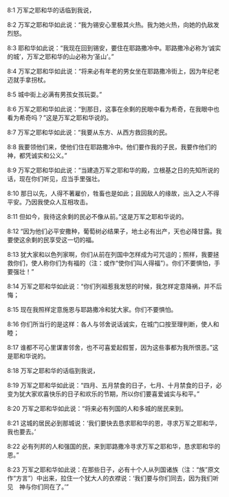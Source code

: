 <a id="1"></a>8:1  万军之耶和华的话临到我说，  

<a id="2"></a>8:2  万军之耶和华如此说：“我为锡安心里极其火热。我为她火热，向她的仇敌发烈怒。  

<a id="3"></a>8:3  耶和华如此说：“我现在回到锡安，要住在耶路撒冷中。耶路撒冷必称为‘诚实的城’，万军之耶和华的山必称为‘圣山’。”  

<a id="4"></a>8:4  万军之耶和华如此说：“将来必有年老的男女坐在耶路撒冷街上，因为年纪老迈就手拿拐杖。  

<a id="5"></a>8:5  城中街上必满有男孩女孩玩耍。”  

<a id="6"></a>8:6  万军之耶和华如此说：“到那日，这事在余剩的民眼中看为希奇，在我眼中也看为希奇吗？”这是万军之耶和华说的。  

<a id="7"></a>8:7  万军之耶和华如此说：“我要从东方、从西方救回我的民。　  

<a id="8"></a>8:8  我要领他们来，使他们住在耶路撒冷中。他们要作我的子民，我要作他们的　神，都凭诚实和公义。”  

<a id="9"></a>8:9  万军之耶和华如此说：“当建造万军之耶和华的殿，立根基之日的先知所说的话，现在你们听见，应当手里强壮。  

<a id="10"></a>8:10  那日以先，人得不著雇价，牲畜也是如此；且因敌人的缘故，出入之人不得平安。乃因我使众人互相攻击。  

<a id="11"></a>8:11  但如今，我待这余剩的民必不像从前。”这是万军之耶和华说的。  

<a id="12"></a>8:12  “因为他们必平安撒种，葡萄树必结果子，地土必有出产，天也必降甘露。我要使这余剩的民享受这一切的福。  

<a id="13"></a>8:13  犹大家和以色列家啊，你们从前在列国中怎样成为可咒诅的；照样，我要拯救你们，使人称你们为有福的（注：或作“使你们叫人得福”）。你们不要惧怕，手要强壮！”  

<a id="14"></a>8:14  万军之耶和华如此说：“你们列祖惹我发怒的时候，我怎样定意降祸，并不后悔；  

<a id="15"></a>8:15  现在我照样定意施恩与耶路撒冷和犹大家。你们不要惧怕。  

<a id="16"></a>8:16  你们所当行的是这样：各人与邻舍说话诚实，在城门口按至理判断，使人和睦；  

<a id="17"></a>8:17  谁都不可心里谋害邻舍，也不可喜爱起假誓，因为这些事都为我所恨恶。”这是耶和华说的。  

<a id="18"></a>8:18  万军之耶和华的话临到我说，  

<a id="19"></a>8:19  万军之耶和华如此说：“四月、五月禁食的日子，七月、十月禁食的日子，必变为犹大家欢喜快乐的日子和欢乐的节期，所以你们要喜爱诚实与和平。”  

<a id="20"></a>8:20  万军之耶和华如此说：“将来必有列国的人和多城的居民来到。  

<a id="21"></a>8:21  这城的居民必到那城说：‘我们要快去恳求耶和华的恩，寻求万军之耶和华，我也要去。’  

<a id="22"></a>8:22  必有列邦的人和强国的民，来到耶路撒冷寻求万军之耶和华，恳求耶和华的恩。”  

<a id="23"></a>8:23  万军之耶和华如此说：在那些日子，必有十个人从列国诸族（注：“族”原文作“方言”）中出来，拉住一个犹大人的衣襟说：‘我们要与你们同去，因为我们听见　神与你们同在了。’”  
